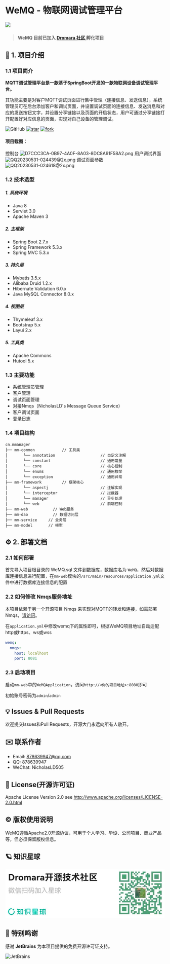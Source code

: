 # WeMQ - 物联网调试管理平台
<img src="https://img.nicholasld.cn/i/2023/09/22/650d382ad4e66.png" width="700">

>####  WeMQ 目前已加入 [Dromara 社区 ](https://gitee.com/dromara) 孵化项目

## 📂 1. 项目介绍

### 1.1 项目简介

**MQTT调试管理平台是一款基于SpringBoot开发的一款物联网设备调试管理平台。**

其功能主要是对客户MQTT调试页面进行集中管理（连接信息、发送信息），系统管理员可在后台添加客户和调试页面，并设置调试页面的连接信息、发送消息和对应的发送按钮文字，并设置分享链接以及页面的开启状态，用户可通过分享链接打开配置好对应信息的页面，实现对自己设备的管理调试。

![GitHub](https://img.shields.io/github/license/NicholasLD/WeMQ)
[![star](https://gitee.com/nicholasld/WeMQ/badge/star.svg?theme=dark)](https://gitee.com/nicholasld/WeMQ/stargazers)
[![fork](https://gitee.com/nicholasld/WeMQ/badge/fork.svg?theme=dark)](https://gitee.com/nicholasld/WeMQ/members)

#### 项目截图：
控制台
![D7CCC3CA-0B97-4A0F-8A03-8DC8A91F58A2.png](https://img.nicholasld.cn/i/2023/09/22/650d5384475a7.jpg)
用户调试界面
![QQ20230531-024439@2x.png](https://img.nicholasld.cn/i/2023/09/22/650d538510281.jpg)
调试页面参数
![QQ20230531-024618@2x.png](https://img.nicholasld.cn/i/2023/09/22/650d5384a35f5.jpg)

### 1.2 技术选型

##### 1. 系统环境

- Java 8
- Servlet 3.0
- Apache Maven 3

##### 2. 主框架

- Spring Boot 2.7.x
- Spring Framework 5.3.x
- Spring MVC 5.3.x

##### 3. 持久层

- Mybatis 3.5.x
- Alibaba Druid 1.2.x
- Hibernate Validation 6.0.x
- Java MySQL Connector 8.0.x

##### 4. 视图层

- Thymeleaf 3.x
- Bootstrap 5.x
- Layui 2.x

##### 5. 工具类

- Apache Commons
- Hutool 5.x

### 1.3 主要功能

- 系统管理员管理
- 客户管理
- 调试页面管理
- 对接Nmqs（NicholasLD's Message Queue Service）
- 客户调试页面
- 登录日志

### 1.4 项目结构
```
cn.mmanager
├── mm-common            // 工具类
│       └── annotation                    // 自定义注解
│       └── constant                      // 通用常量
│       └── core                          // 核心控制
│       └── enums                         // 通用枚举
│       └── exception                     // 通用异常
├── mm-framework         // 框架核心
│       └── aspectj                       // 注解实现
│       └── interceptor                   // 拦截器
│       └── manager                       // 异步处理
│       └── web                           // 前端控制
├── mm-web       	 // Web服务
├── mm-dao      	 // 数据访问层
├── mm-service     // 业务层
├── mm-model       // 模型
```

## ⚙️ 2. 部署文档

### 2.1 如何部署

首先导入项目根目录的 WeMQ.sql 文件到数据库，数据库名为 `WeMQ`，然后对数据库连接信息进行配置，在`mm-web`模块的`/src/main/resources/application.yml`文件中进行数据库连接信息的配置

### 2.2 如何修改 Nmqs服务地址

本项目依赖于另一个开源项目 Nmqs 来实现对MQTT的转发和连接，如需部署Nmqs，[请访问](https://gitee.com/nicholasld/nmqs)。

在`application.yml`中修改wemq下的属性即可，根据WeMQ项目地址自动适配http或https、ws或wss

```yaml
wemq:
  nmqs:
    host: localhost
    port: 8081
```

### 2.3 启动项目
启动`mm-web`中的`WeMQApplication`，访问`http://<你的项目地址>:8080`即可

初始账号密码为`admin`/`admin`

## 💡 Issues & Pull Requests
欢迎提交Issues和Pull Requests，开源大门永远向所有人敞开。

## ✉️ 联系作者
- Email: 878639947@qq.com
- QQ: 878639947
- WeChat: NicholasLD505

## 🔰 License(开源许可证)
Apache License Version 2.0 see http://www.apache.org/licenses/LICENSE-2.0.html

## ©️ 版权使用说明
WeMQ遵循Apache2.0开源协议，可用于个人学习、毕设、公司项目、商业产品等，但必须保留版权信息。

## 🪐 知识星球
![img_1.png](img_1.png)


## 🎉 特别鸣谢
感谢 **JetBrains** 为本项目提供的免费开源许可证支持。

<a href="https://jb.gg/OpenSourceSupport">
  <img src="https://user-images.githubusercontent.com/8643542/160519107-199319dc-e1cf-4079-94b7-01b6b8d23aa6.png" align="left" height="150" width="150" alt="JetBrains">
</a>
